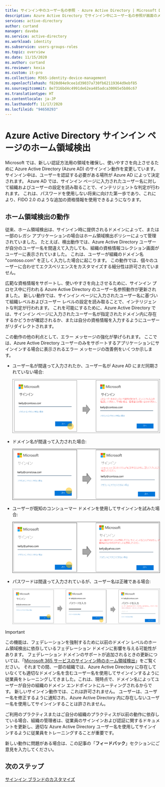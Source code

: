 ```yaml
---
title: サインイン中のユーザー名の参照 - Azure Active Directory | Microsoft Docs
description: Azure Active Directory でサインイン中にユーザー名の参照が画面のメッセージに反映されるしくみ
services: active-directory
author: curtand
manager: daveba
ms.service: active-directory
ms.workload: identity
ms.subservice: users-groups-roles
ms.topic: overview
ms.date: 11/15/2020
ms.author: curtand
ms.reviewer: kexia
ms.custom: it-pro
ms.collection: M365-identity-device-management
ms.openlocfilehash: f820d04e9cee1d39037a730fb62119364d9ebf85
ms.sourcegitcommit: 8e7316bd4c4991de62ea485adca30065e5b86c67
ms.translationtype: HT
ms.contentlocale: ja-JP
ms.lasthandoff: 11/17/2020
ms.locfileid: "94650293"
---
```

# <a name="home-realm-discovery-for-azure-active-directory-sign-in-pages"></a>Azure Active Directory サインイン ページのホーム領域検出

Microsoft では、新しい認証方法用の領域を確保し、使いやすさを向上させるために Azure Active Directory (Azure AD) のサインイン動作を変更しています。 サインイン中は、ユーザーを認証する必要がある場所が Azure AD によって決定されます。 Azure AD では、サインイン ページに入力されたユーザー名に対して組織およびユーザーの設定を読み取ることで、インテリジェントな判定が行われます。 これは、パスワードを使用しない将来に向けた第一歩であり、これにより、FIDO 2.0 のような追加の資格情報を使用できるようになります。

## <a name="home-realm-discovery-behavior"></a>ホーム領域検出の動作

従来、ホーム領域検出は、サインイン時に提供されるドメインによって、または一部のレガシ アプリケーションの場合はホーム領域検出ポリシーによって管理されていました。 たとえば、検出動作では、Azure Active Directory ユーザーが自分のユーザー名を間違えて入力しても、組織の資格情報コレクション画面がユーザーに表示されていました。 これは、ユーザーが組織のドメイン名 "contoso.com" を正しく入力した場合に起こります。 この動作では、個々のユーザーに合わせてエクスペリエンスをカスタマイズする細分性は許可されていません。

広範な資格情報をサポートし、使いやすさを向上させるために、サインイン プロセス中に行われる Azure Active Directory のユーザー名参照動作が更新されました。 新しい動作では、サインイン ページに入力されたユーザー名に基づいて組織レベルおよびユーザー レベルの設定を読み取ることで、インテリジェントな判定が行われます。 これを可能にするために、Azure Active Directory では、サインイン ページに入力されたユーザー名が指定されたドメイン内に存在するかどうかが確認されるか、または自分の資格情報を入力するようにユーザーがリダイレクトされます。

この動作の他の利点として、エラー メッセージの強化が挙げられます。 ここでは、Azure Active Directory ユーザーのみをサポートするアプリケーションにサインインする場合に表示されるエラー メッセージの改善例をいくつか示します。

- ユーザー名が間違って入力されたか、ユーザー名が Azure AD にまだ同期されていない場合: 
  
    ![ユーザー名が間違って入力されたか、ユーザー名が見つかりません](./media/signin-realm-discovery/typo-username.png)
  
- ドメイン名が間違って入力された場合: 
  
    ![ドメイン名が間違って入力されたか、ドメイン名が見つかりません](./media/signin-realm-discovery/typo-domain.png)
  
- ユーザーが既知のコンシューマー ドメインを使用してサインインを試みた場合: 
  
    ![既知のコンシューマー ドメインでサインインしています](./media/signin-realm-discovery/consumer-domain.png)
  
- パスワードは間違って入力されているが、ユーザー名は正確である場合:   
  
    ![パスワードは間違って入力されているが、ユーザー名は正確です](./media/signin-realm-discovery/incorrect-password.png)
  
> [!IMPORTANT]
> この機能は、フェデレーションを強制するために以前のドメイン レベルのホーム領域検出に依存しているフェデレーション ドメインに影響を与える可能性があります。 フェデレーション ドメインのサポートが追加されるときの更新については、「[Microsoft 365 サービスのサインイン時のホーム領域検出](https://azure.microsoft.com/updates/signin-hrd/)」をご覧ください。 それまでの間、一部の組織では、Azure Active Directory に存在していなくても適切なドメイン名を含むユーザー名を使用してサインインするように従業員をトレーニングしてきました。これは、現時点で、ドメイン名によってユーザーが自分の組織のドメイン エンドポイントにルーティングされるからです。 新しいサインイン動作では、これは許可されません。 ユーザーは、ユーザー名を修正するように通知され、Azure Active Directory 内に存在しないユーザー名を使用してサインインすることは許されません。
>
> ご利用のプラクティスまたはご自分の組織のプラクティスが以前の動作に依存している場合、組織の管理者は、従業員のサインインおよび認証に関するドキュメントを更新し、適切な Azure Active Directory ユーザー名を使用してサインインするように従業員をトレーニングすることが重要です。
  
新しい動作に問題がある場合は、この記事の「**フィードバック**」セクションにご意見を入力してください。  

## <a name="next-steps"></a>次のステップ

[サインイン ブランドのカスタマイズ](../fundamentals/add-custom-domain.md)
